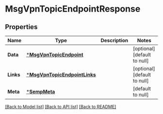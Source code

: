 # MsgVpnTopicEndpointResponse

## Properties
Name | Type | Description | Notes
------------ | ------------- | ------------- | -------------
**Data** | [***MsgVpnTopicEndpoint**](MsgVpnTopicEndpoint.md) |  | [optional] [default to null]
**Links** | [***MsgVpnTopicEndpointLinks**](MsgVpnTopicEndpointLinks.md) |  | [optional] [default to null]
**Meta** | [***SempMeta**](SempMeta.md) |  | [default to null]

[[Back to Model list]](../README.md#documentation-for-models) [[Back to API list]](../README.md#documentation-for-api-endpoints) [[Back to README]](../README.md)

